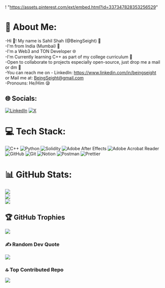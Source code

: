 ! "https://assets.pinterest.com/ext/embed.html?id=337347828353256529"
# 💫 About Me:
-Hi 👋! My name is Sahil Shah (@BeingSeight) 🩵<br>-I'm from India (Mumbai) 📍<br>-I'm a Web3 and TON Developer 🌐<br>-I'm Currently learning C++ as part of my college curriculum 👾<br>-Open to collaborate to projects especially open-source, just drop me a mail or dm 🫡<br>-You can reach me on - LinkedIn: https://www.linkedin.com/in/beingseight or Mail me at: BeingSeight@gmail.com<br>-Pronouns: He/Him 😪


## 🌐 Socials:
[![LinkedIn](https://img.shields.io/badge/LinkedIn-%230077B5.svg?logo=linkedin&logoColor=white)](https://linkedin.com/in/BeingSeight) [![X](https://img.shields.io/badge/X-black.svg?logo=X&logoColor=white)](https://x.com/BeingSeight) 

# 💻 Tech Stack:
![C++](https://img.shields.io/badge/c++-%2300599C.svg?style=for-the-badge&logo=c%2B%2B&logoColor=white) ![Python](https://img.shields.io/badge/python-3670A0?style=for-the-badge&logo=python&logoColor=ffdd54) ![Solidity](https://img.shields.io/badge/Solidity-%23363636.svg?style=for-the-badge&logo=solidity&logoColor=white) ![Adobe After Effects](https://img.shields.io/badge/Adobe%20After%20Effects-9999FF.svg?style=for-the-badge&logo=Adobe%20After%20Effects&logoColor=white) ![Adobe Acrobat Reader](https://img.shields.io/badge/Adobe%20Acrobat%20Reader-EC1C24.svg?style=for-the-badge&logo=Adobe%20Acrobat%20Reader&logoColor=white) ![GitHub](https://img.shields.io/badge/github-%23121011.svg?style=for-the-badge&logo=github&logoColor=white) ![Git](https://img.shields.io/badge/git-%23F05033.svg?style=for-the-badge&logo=git&logoColor=white) ![Notion](https://img.shields.io/badge/Notion-%23000000.svg?style=for-the-badge&logo=notion&logoColor=white) ![Postman](https://img.shields.io/badge/Postman-FF6C37?style=for-the-badge&logo=postman&logoColor=white) ![Prettier](https://img.shields.io/badge/prettier-%23F7B93E.svg?style=for-the-badge&logo=prettier&logoColor=black)
# 📊 GitHub Stats:
![](https://github-readme-stats.vercel.app/api?username=BeingSeight&theme=aura&hide_border=false&include_all_commits=true&count_private=true)<br/>
![](https://github-readme-streak-stats.herokuapp.com/?user=BeingSeight&theme=aura&hide_border=false)<br/>
![](https://github-readme-stats.vercel.app/api/top-langs/?username=BeingSeight&theme=aura&hide_border=false&include_all_commits=true&count_private=true&layout=compact)

## 🏆 GitHub Trophies
![](https://github-profile-trophy.vercel.app/?username=BeingSeight&theme=aura&no-frame=false&no-bg=false&margin-w=4)

### ✍️ Random Dev Quote
![](https://quotes-github-readme.vercel.app/api?type=horizontal&theme=dark)

### 🔝 Top Contributed Repo
![](https://github-contributor-stats.vercel.app/api?username=BeingSeight&limit=5&theme=dark&combine_all_yearly_contributions=true)



<!--
**BeingSeight/BeingSeight** is a ✨ _special_ ✨ repository because its `README.md` (this file) appears on your GitHub profile.

Here are some ideas to get you started:

- 🔭 I’m currently working on ...
- 🌱 I’m currently learning ...
- 👯 I’m looking to collaborate on ...
- 🤔 I’m looking for help with ...
- 💬 Ask me about ...
- 📫 How to reach me: ...
- 😄 Pronouns: ...
- ⚡ Fun fact: ...
-->
